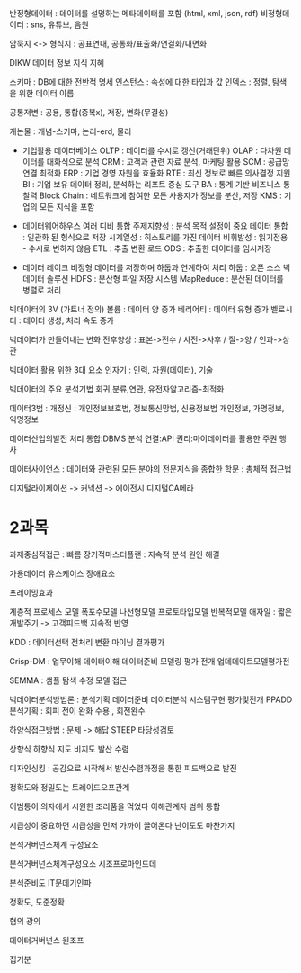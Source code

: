 <p>반정형데이터 : 데이터를 설명하는 메타데이터를 포함 (html, xml, json, rdf)
비정형데이터 : sns, 유튜브, 음원</p>
<p>암묵지 &lt;-&gt; 형식지
: 공표연내, 공통화/표출화/연결화/내면화</p>
<p>DIKW
데이터 정보 지식 지혜</p>
<p>스키마 : DB에 대한 전반적 명세
인스턴스 : 속성에 대한 타입과 값
인덱스 : 정렬, 탐색을 위한 데이터 이름</p>
<p>공통저변 : 공용, 통합(중복x), 저장, 변화(무결성)</p>
<p>개논물 : 개념-스키마, 논리-erd, 물리</p>
<ul>
<li><p>기업활용 데이터베이스
OLTP : 데이터를 수시로 갱신(거래단위)
OLAP : 다차원 데이터를 대화식으로 분석
CRM : 고객과 관련 자료 분석, 마케팅 활용
SCM : 공급망 연결 최적화
ERP : 기업 경영 자원을 효율화
RTE : 최신 정보로 빠른 의사결정 지원
BI : 기업 보유 데이터 정리, 분석하는 리포트 중심 도구
BA : 통계 기반 비즈니스 통찰력
Block Chain : 네트워크에 참여한 모든 사용자가 정보를 분산, 저장
KMS : 기업의 모든 지식을 포함</p>
</li>
<li><p>데이터웨어하우스
여러 디비 통합
주제지향성 : 분석 목적 설정이 중요
데이터 통합 : 일관화 된 형식으로 저장
시계열성 : 히스토리를 가진 데이터
비휘발성 : 읽기전용 - 수시로 변하지 않음
ETL : 추출 변환 로드
ODS : 추출한 데이터를 임시저장</p>
</li>
<li><p>데이터 레이크
비정형 데이터를 저장하며 하둡과 연계하여 처리
하둡 : 오픈 소스 빅데이터 솔루션
  HDFS : 분산형 파일 저장 시스템
  MapReduce : 분산된 데이터를 병렬로 처리</p>
</li>
</ul>
<p>빅데이터의 3V (가트너 정의)
볼륨 : 데이터 양 증가
베리어티 : 데이터 유형 증가
벨로시티 : 데이터 생성, 처리 속도 증가</p>
<p>빅데이터가 만들어내는 변화
전후양상 : 표본-&gt;전수 / 사전-&gt;사후 / 질-&gt;양 / 인과-&gt;상관</p>
<p>빅데이터 활용 위한 3대 요소
인자기 : 인력, 자원(데이터), 기술</p>
<p>빅데이터의 주요 분석기법
회귀,분류,연관, 유전자알고리즘-최적화</p>
<p>데이터3법 : 개정신 : 개인정보보호법, 정보통신망법, 신용정보법
개인정보, 가명정보, 익명정보</p>
<p>데이터산업의발전
처리 통합:DBMS 분석 연결:API 권리:마이데이터를 활용한 주권 행사</p>
<p>데이터사이언스 : 데이터와 관련된 모든 분야의 전문지식을 종합한 학문 : 총체적 접근법</p>
<p>디지털라이제이션 -&gt; 커넥션 -&gt; 에이전시
디지털CA메라</p>
<h1 id="2과목">2과목</h1>
<p>과제중심적접근 : 빠름
장기적마스터플랜 : 지속적 분석 원인 해결</p>
<p>가용데이터
유스케이스
장애요소</p>
<p>프레이밍효과</p>
<p>계층적 프로세스 모델
폭포수모델
나선형모델
프로토타입모델
반복적모델
애자일 : 짧은개발주기 -&gt; 고객피드백 지속적 반영</p>
<p>KDD : 데이터선택 전처리 변환 마이닝 결과평가</p>
<p>Crisp-DM : 업무이해 데이터이해 데이터준비 모델링 평가 전개
업데데이트모델평가전</p>
<p>SEMMA : 샘플 탐색 수정 모델 접근</p>
<p>빅데이터분석방법론 :
분석기획 데이터준비 데이터분석 시스템구현 평가및전개
PPADD
분석기획 : 회피 전이 완화 수용 , 회전완수</p>
<p>하양식접근방법 :
문제 -&gt; 해답
STEEP
타당성검토</p>
<p>상향식 하향식
지도 비지도
발산 수렴</p>
<p>디자인싱킹 : 공감으로 시작해서 발산수렴과정을 통한 피드백으로 발전</p>
<p>정확도와 정밀도는 트레이드오프관계</p>
<p>이범통이 의자에서 시원한 조리품을 먹었다
이해관계자 범위 통합 </p>
<p>시급성이 중요하면 시급성을 먼저 가까이 끌어온다
난이도도 마찬가지</p>
<p>분석거버넌스체계 구성요소</p>
<p>분석거버넌스체계구성요소
시조프로마인드데</p>
<p>분석준비도
IT문데기인파</p>
<p>정확도, 
도준정확 </p>
<p>협의 광의 </p>
<p>데이터거버넌스
원조프</p>
<p>집기분</p>